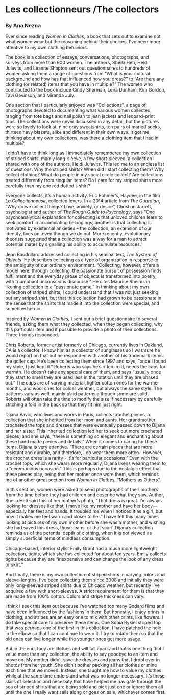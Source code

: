 # Les collectionneurs /The collectors
### By Ana Nezna

Ever since reading *Women in Clothes*, a book that sets out to examine
not what women wear but the reasoning behind their choices, I’ve been
more attentive to my own clothing behaviors.

The book is a collection of essays, conversations, photographs, and
surveys from more than 600 women. The authors, Sheila Heti, Heidi
Julavits, and Leanne Shapton sent out questionnaires to hundreds of
women asking them a range of questions from “What is your cultural
background and how has that influenced how you dress?” to “Are there any
clothing (or related) items that you have in multiple?” The women who
contributed to the book include Cindy Sherman, Lena Dunham, Kim Gordon,
Tavi Gevinson, and Miranda July.

One section that I particularly enjoyed was “Collections”, a page of
photographs devoted to documenting what various women collected, ranging
from tote bags and nail polish to jean jackets and leopard-print tops.
The collections were never discussed in any detail, but the pictures
were so lovely to look at, nine gray sweatshirts, ten pairs of marled
socks, thirteen navy blazers, alike and different in their own ways. It
got me thinking about my own collections, was there a clothing item that
I had in multiple?

I didn’t have to think long as I immediately remembered my own
collection of striped shirts, mainly long-sleeve, a few short-sleeved, a
collection I shared with one of the authors, Heidi Julavits. This led me
to an endless list of questions: Why the striped shirts? When did I
start collecting them? Why collect clothing? What do people in my social
circle collect? Are collections treated differently from singular items?
Do I care for my striped shirts more carefully than my one red dotted
t-shirt?

Everyone collects, it’s a human activity. Eric Rohmer’s, Haydée, in the
film *La Collectionneuse*, collected lovers. In a 2014 article from *The
Guardian*, “Why do we collect things? Love, anxiety, or desire”,
Christian Jarrett, psychologist and author of *The Rough Guide to
Psychology*, says “One psychoanalytical explanation for collecting is
that unloved children learn to seek comfort in accumulating belongings;
another is that collecting is motivated by existential anxieties – the
collection, an extension of our identity, lives on, even though we do
not. More recently, evolutionary theorists suggested that a collection
was a way for a man to attract potential mates by signalling his ability
to accumulate resources.”

Jean Baudrillard addressed collecting in his seminal text, *The System
of Objects*. He describes collecting as a type of organization in
response to the ambiguity of our ordinary environment. “Collecting,
however, offers a model here: through collecting, the passionate pursuit
of possession finds fulfillment and the everyday prose of objects is
transformed into poetry, with triumphant unconscious discourse.” He
cites Maurice Rheims in likening collection to a “passionate game.” In
thinking about my own collection of striped shirts, I could understand
that I was not just seeking out any striped shirt, but that this
collection had grown to be passionate in the sense that the shirts that
made it into the collection were special, and somehow heroic.

Inspired by *Women in Clothes*, I sent out a brief questionnaire to
several friends, asking them what they collected, when they began
collecting, why this particular item and if possible to provide a photo
of their collections. Three friends responded.

Chris Roberts, former artist formerly of Chicago, currently lives in
Oakland, CA is a collector. I know him as a collector of sunglasses so I
was sure he would report on that but he responded with another of his
trademark items: the golfer cap. He’s been collecting them since 1997
and says, “once I found my style, I just kept it.” Roberts who says he’s
often cold, needs the caps for warmth. He doesn’t take any special care
of them, and says “usually once they start to smell they are used less
in the rotation until they are phased out.” The caps are of varying
material, lighter cotton ones for the warmer months, and wool ones for
colder weather, but always the same style. The patterns vary as well,
mainly plaid patterns although some are solid. Roberts will often take
the time to modify the size if necessary by carefully stitching a fold
in the back so that they fit him just right.

Dijana Savic, who lives and works in Paris, collects crochet pieces, a
collection that she inherited from her mom and aunts. Her grandmother
crocheted the tops and dresses that were eventually passed down to
Dijana and her sister. This inherited collection led her to seek out
more crocheted pieces, and she says, “there is something so elegant and
enchanting about these hand made pieces and details.” When it comes to
caring for these items, Dijana is very attentive. “There are certain
pieces that are more resistant and durable, and therefore, I do wear
them more often.  However, the crochet dress is a rarity - it's for
particular occasions.” Even with the crochet tops, which she wears more
regularly, Dijana likens wearing them to a “ceremonious occasion.” This
is perhaps due to the nostalgic effect that these pieces play, being
that her mother once wore them, which reminds me of another great
section from *Women in Clothes*, “Mothers as Others”.

In this section, women were asked to send photographs of their mothers
from the time before they had children and describe what they saw.
Author, Sheila Heti said this of her mother’s photo, “That dress is
great. I’m always looking for dresses like that. I move like my mother
and have her body­––especially her feet and hands. It troubled me when I
noticed it as a girl, but now it makes me feel warm and closer to her.”
I have felt this many times looking at pictures of my own mother before
she was a mother, and wishing she had saved this dress, those jeans, or
that scarf. Dijana’s collection reminds us of the potential depth of
clothing, when it is not viewed as simply superficial items of mindless
consumption.

Chicago-based, interior stylist Emily Grant had a much more lightweight
collection, tights, which she has collected for about ten years. Emily
collects tights because they are “inexpensive and can change the look of
any dress or skirt.”

And finally, there is my own collection of striped shirts in varying
colors and sleeve-lengths. I’ve been collecting them since 2008 and
initially they were only long-sleeved striped shirts due to Chicago
weather, but recently I’ve acquired a few with short-sleeves. A strict
requirement for them is that they are made from 100% cotton. Colors and
stripe thickness can vary.

I think I seek this item out because I’ve watched too many Godard films
and have been influenced by the fashions in them. But honestly, I enjoy
prints in clothing, and stripes are an easy one to mix with other
prints, like flowers. I do take special care to preserve these items.
One Sonia Rykiel striped top that was perhaps one of the first in this
collection, I have patched the hole in the elbow so that I can continue
to wear it. I try to rotate them so that the old ones can live longer
while the younger ones get more usage.

But in the end, they are clothes and will fall apart and that is one
thing that I value more than any collection, the ability to say goodbye
to an item and move on. My mother didn’t save the dresses and jeans that
I drool over in photos from her youth. She didn’t bother packing all her
clothes or mine each time that we moved. Instead, she taught me how to
value my clothes while at the same time understand what was no longer
necessary. It’s these skills of selection and necessity that have helped
me navigate through the sea of striped shirts that are being sold and
pick just one or ignore them all until the one I really want sails along
or goes on sale, whichever comes first.

